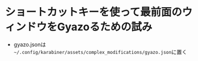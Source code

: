 <h1>ショートカットキーを使って最前面のウィンドウをGyazoるための試み</h1>

<ul>
  <li>gyazo.jsonは<code>~/.config/karabiner/assets/complex_modifications/gyazo.json</code>に置く</li>
</ul>